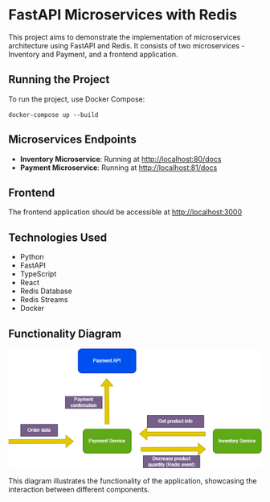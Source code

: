 # FastAPI Microservices with Redis

This project aims to demonstrate the implementation of microservices architecture using FastAPI and Redis. It consists of two microservices - Inventory and Payment, and a frontend application.

## Running the Project

To run the project, use Docker Compose:

```
docker-compose up --build
```

## Microservices Endpoints

- **Inventory Microservice**: Running at [http://localhost:80/docs](http://localhost:80/docs)
- **Payment Microservice**: Running at [http://localhost:81/docs](http://localhost:81/docs)

## Frontend

The frontend application should be accessible at [http://localhost:3000](http://localhost:3000)

## Technologies Used

- Python
- FastAPI
- TypeScript
- React
- Redis Database
- Redis Streams
- Docker

## Functionality Diagram

![Functionality Diagram](diagrams/diagram.png)

This diagram illustrates the functionality of the application, showcasing the interaction between different components.